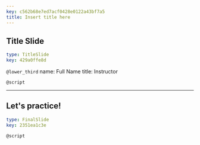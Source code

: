 ```yaml
---
key: c562b68e7ed7acf0428e0122a43bf7a5
title: Insert title here
---
```


## Title Slide

```yaml
type: TitleSlide
key: 429a0ffe8d
```

`@lower_third`
name: Full Name
title: Instructor

`@script`


---

## Let's practice!

```yaml
type: FinalSlide
key: 2351ea1c3e
```

`@script`
